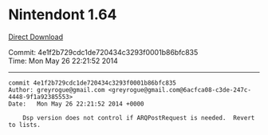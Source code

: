 # Nintendont 1.64
[Direct Download](./Nintendont.zip)

Commit: 4e1f2b729cdc1de720434c3293f0001b86bfc835  
Time: Mon May 26 22:21:52 2014   

-----

```
commit 4e1f2b729cdc1de720434c3293f0001b86bfc835
Author: greyrogue@gmail.com <greyrogue@gmail.com@6acfca08-c3de-247c-4448-9f1a92385553>
Date:   Mon May 26 22:21:52 2014 +0000

    Dsp version does not control if ARQPostRequest is needed.  Revert to lists.
```
